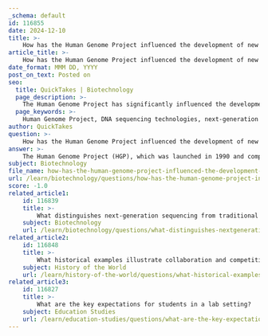 ```yaml
---
_schema: default
id: 116855
date: 2024-12-10
title: >-
    How has the Human Genome Project influenced the development of new technologies?
article_title: >-
    How has the Human Genome Project influenced the development of new technologies?
date_format: MMM DD, YYYY
post_on_text: Posted on
seo:
  title: QuickTakes | Biotechnology
  page_description: >-
    The Human Genome Project has significantly influenced the development of new technologies in genomics, including advancements in DNA sequencing, personalized medicine, economic growth, and broader biological applications.
  page_keywords: >-
    Human Genome Project, DNA sequencing technologies, next-generation sequencing, personalized medicine, economic impact, digital personal genomes, biological research, genomic information, diagnostic tools, therapeutic strategies
author: QuickTakes
question: >-
    How has the Human Genome Project influenced the development of new technologies?
answer: >-
    The Human Genome Project (HGP), which was launched in 1990 and completed in 2003, has had a profound influence on the development of new technologies in genomics and related fields. Here are some key ways in which the HGP has spurred technological advancements:\n\n1. **Advancements in DNA Sequencing Technologies**: The HGP catalyzed significant improvements in DNA sequencing methods. The project itself utilized various sequencing techniques, including the whole-genome shotgun sequencing method, which allowed for the rapid assembly of the human genome from millions of short DNA fragments. This laid the groundwork for next-generation sequencing (NGS) technologies, which have since become more efficient, cost-effective, and accessible, enabling researchers to sequence entire genomes in a matter of days.\n\n2. **Economic Impact**: An independent study by Battelle Technology Partnership Practice found that for every $1 invested by the federal government in the HGP, there was a return of $141 to the U.S. economy. This economic impact underscores the project's role in fostering innovation and creating new markets in biotechnology and genomics.\n\n3. **Personalized Medicine**: The completion of the HGP has led to the emergence of personalized medicine, where treatments can be tailored to an individual's genetic makeup. This has been particularly transformative in oncology, where sequencing the genomes of tumors allows for targeted therapies based on specific genetic mutations.\n\n4. **Digital Personal Genomes**: The HGP has paved the way for the concept of Digital Personal Genomes (DPG), where an individual's complete genome sequence can be integrated into digital healthcare systems. This integration aims to provide on-demand access to genomic information, facilitating better healthcare decisions and preventive measures.\n\n5. **Broader Applications in Biology and Medicine**: The foundational knowledge gained from the HGP has accelerated research across various biological fields, enhancing our understanding of genetic diseases, human biology, and the cellular processes that underlie health and disease. This has led to the development of new diagnostic tools and therapeutic strategies.\n\n6. **Collaboration and Competition**: The HGP fostered a collaborative environment among scientists and institutions worldwide, which has continued to influence the scientific community. The competition between publicly funded efforts and private companies, such as Celera Genomics, also spurred rapid advancements in sequencing technologies and methodologies.\n\nIn summary, the Human Genome Project has not only provided a comprehensive map of the human genome but has also driven technological innovations that have transformed genomics, personalized medicine, and our understanding of human biology, with lasting impacts on healthcare and the economy.
subject: Biotechnology
file_name: how-has-the-human-genome-project-influenced-the-development-of-new-technologies.md
url: /learn/biotechnology/questions/how-has-the-human-genome-project-influenced-the-development-of-new-technologies
score: -1.0
related_article1:
    id: 116839
    title: >-
        What distinguishes next-generation sequencing from traditional methods?
    subject: Biotechnology
    url: /learn/biotechnology/questions/what-distinguishes-nextgeneration-sequencing-from-traditional-methods
related_article2:
    id: 116848
    title: >-
        What historical examples illustrate collaboration and competition in science?
    subject: History of the World
    url: /learn/history-of-the-world/questions/what-historical-examples-illustrate-collaboration-and-competition-in-science
related_article3:
    id: 116827
    title: >-
        What are the key expectations for students in a lab setting?
    subject: Education Studies
    url: /learn/education-studies/questions/what-are-the-key-expectations-for-students-in-a-lab-setting
---
```


&nbsp;